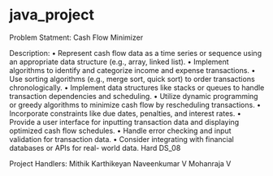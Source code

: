 # java_project

Problem Statment:  Cash Flow Minimizer

Description:
•	Represent cash flow data as a time series or sequence using an appropriate data structure (e.g., array, linked list).
•	Implement algorithms to identify and categorize income and expense transactions.
•	Use sorting algorithms (e.g., merge sort, quick sort) to order transactions chronologically.
•	Implement data structures like stacks or queues to handle transaction dependencies and scheduling.
•	Utilize dynamic programming or greedy algorithms to minimize cash flow by rescheduling transactions.
•	Incorporate constraints like due dates, penalties, and interest rates.
•	Provide a user interface for inputting transaction data and displaying optimized cash flow schedules.
•	Handle error checking and input validation for transaction data.
•	Consider integrating with financial databases or APIs for real- world data.	Hard	DS_08	

Project Handlers:
      Mithik Karthikeyan
      Naveenkumar V
      Mohanraja V
      
